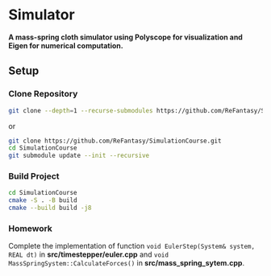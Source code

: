 # Simulator
**A mass-spring cloth simulator using Polyscope for visualization and Eigen for numerical computation.**
## Setup
### Clone Repository
```bash
git clone --depth=1 --recurse-submodules https://github.com/ReFantasy/SimulationCourse.git
```
or
```bash
git clone https://github.com/ReFantasy/SimulationCourse.git
cd SimulationCourse
git submodule update --init --recursive
```
### Build Project
```bash
cd SimulationCourse
cmake -S . -B build 
cmake --build build -j8
```
### Homework
Complete the implementation of function `void EulerStep(System& system, REAL dt)` in **src/timestepper/euler.cpp** 
and `void MassSpringSystem::CalculateForces()` in **src/mass_spring_sytem.cpp**.
